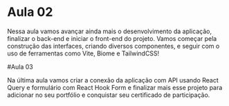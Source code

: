 # Aula 02

Nessa aula vamos avançar ainda mais o desenvolvimento da aplicação, finalizar o back-end e iniciar o front-end do projeto. Vamos começar pela construção das interfaces, criando diversos componentes, e seguir com o uso de ferramentas como Vite, Biome e TailwindCSS!

#Aula 03

Na última aula vamos criar a conexão da aplicação com API usando React Query e formulário com React Hook Form e finalizar mais esse projeto para adicionar no seu portfólio e conquistar seu certificado de participação.